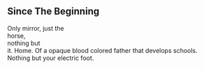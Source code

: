 Since The Beginning
-------------------
Only mirror, just the  
horse,  
nothing but  
it. Home. Of a opaque blood colored father that develops schools.  
Nothing but your electric foot.  
